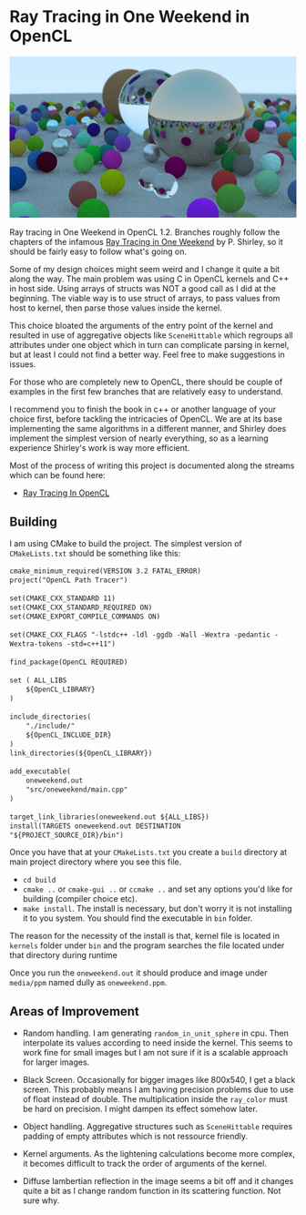# Ray Tracing in One Weekend in OpenCL

<img src="oneweekend.png" alt="main ray traced image with spheres"/>

Ray tracing in One Weekend in OpenCL 1.2. Branches roughly follow the chapters of
the infamous [Ray Tracing in One Weekend](https://raytracing.github.io/books/RayTracingInOneWeekend.html) 
by P. Shirley, so it should be fairly easy to follow what's going on.

Some of my design choices might seem weird and I change it quite a bit along the
way. The main problem was using C in OpenCL kernels and C++ in host side.
Using arrays of structs was NOT a good call as I did at the beginning. 
The viable way is to use struct of arrays, to pass values from host to kernel,
then parse those values inside the kernel.

This choice bloated the arguments of the entry point of the kernel and
resulted in use of aggregative objects like `SceneHittable` which regroups all
attributes under one object which in turn can complicate parsing in kernel,
but at least I could not find a better way. Feel free to make suggestions in
issues.

For those who are completely new to OpenCL, there should be couple of examples
in the first few branches that are relatively easy to understand.

I recommend you to finish the book in c++ or another language of
your choice first, before tackling the intricacies of OpenCL. We are at its
base implementing the same algorithms in a different manner, and Shirley does
implement the simplest version of nearly everything, so as a learning
experience Shirley's work is way more efficient.

Most of the process of writing this project is documented along the
streams which can be found here:

- [Ray Tracing In OpenCL](https://www.youtube.com/playlist?list=PLbhIZsELcDlzQfv4w2nyQS-ngWAwF-H__)

## Building

I am using CMake to build the project.
The simplest version of `CMakeLists.txt` should be something like this:
```
cmake_minimum_required(VERSION 3.2 FATAL_ERROR)
project("OpenCL Path Tracer")

set(CMAKE_CXX_STANDARD 11)
set(CMAKE_CXX_STANDARD_REQUIRED ON)
set(CMAKE_EXPORT_COMPILE_COMMANDS ON)

set(CMAKE_CXX_FLAGS "-lstdc++ -ldl -ggdb -Wall -Wextra -pedantic -Wextra-tokens -std=c++11")

find_package(OpenCL REQUIRED)

set ( ALL_LIBS
    ${OpenCL_LIBRARY}
)

include_directories(
    "./include/"
    ${OpenCL_INCLUDE_DIR}
)
link_directories(${OpenCL_LIBRARY})

add_executable(
    oneweekend.out
    "src/oneweekend/main.cpp"
)

target_link_libraries(oneweekend.out ${ALL_LIBS})
install(TARGETS oneweekend.out DESTINATION "${PROJECT_SOURCE_DIR}/bin")
```
Once you have that at your `CMakeLists.txt` you create a `build` directory at
main project directory where you see this file.

- `cd build`
- `cmake ..` or `cmake-gui ..` or `ccmake ..` and set any options you'd like
  for building (compiler choice etc).
- `make install`. The install is necessary, but don't worry it is not
  installing it to you system. You should find the executable in `bin` folder.

The reason for the necessity of the install is that, kernel file is located in
`kernels` folder under `bin` and the program searches the file located under
that directory during runtime

Once you run the `oneweekend.out` it should produce and image under
`media/ppm` named dully as `oneweekend.ppm`.

## Areas of Improvement

- Random handling. I am generating `random_in_unit_sphere` in cpu. Then
  interpolate its values according to need inside the kernel.  This seems to
  work fine for small images but I am not sure if it is a scalable approach
  for larger images.

- Black Screen. Occasionally for bigger images like 800x540, I get a black
  screen. This probably means I am having precision problems due to use of
  float instead of double. The multiplication inside the `ray_color` must be
  hard on precision. I might dampen its effect somehow later.

- Object handling. Aggregative structures such as `SceneHittable` requires
  padding of empty attributes which is not ressource friendly.

- Kernel arguments. As the lightening calculations become more complex, it
  becomes difficult to track the order of arguments of the kernel.

- Diffuse lambertian reflection in the image seems a bit off and it changes
  quite a bit as I change random function in its scattering function. Not sure
  why.

